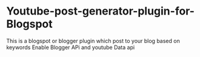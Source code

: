 # Youtube-post-generator-plugin-for-Blogspot
This is a blogspot or blogger plugin which post to your blog based on keywords 
Enable Blogger APi and youtube Data api

